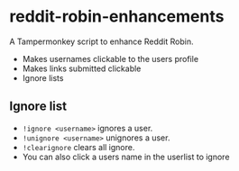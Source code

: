 # reddit-robin-enhancements
A Tampermonkey script to enhance Reddit Robin.


* Makes usernames clickable to the users profile
* Makes links submitted clickable
* Ignore lists
 

## Ignore list
* ```!ignore <username>``` ignores a user.
* ```!unignore <username>``` unignores a user.
* ```!clearignore``` clears all ignore.
* You can also click a users name in the userlist to ignore
